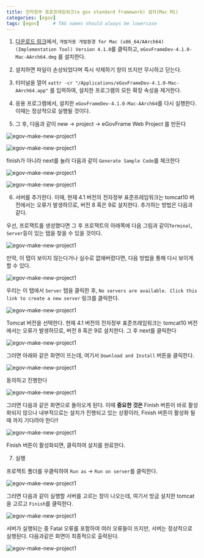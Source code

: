 ```yaml
---
title: 전자정부 표준프레임워크(e gov standard framework) 설치(Mac M1)
categories: [egov]
tags: [egov]     # TAG names should always be lowercase
---
```


1. [다운로드 링크](https://www.egovframe.go.kr/home/sub.do?menuNo=94)에서, `개발자용 개발환경 for Mac (x86_64/AArch64) (Implementation Tool) Version 4.1.0`를 클릭하고, `eGovFrameDev-4.1.0-Mac-AArch64.dmg` 를 설치한다.

2. 설치하면 파일이 손상되었다며 즉시 삭제하기 창이 뜨지만 무시하고 닫는다.

3. 터미널을 열어 `xattr -cr "/Applications/eGovFrameDev-4.1.0-Mac-AArch64.app"` 를 입력하여, 설치한 프로그램의 모든 확장 속성을 제거한다.

4. 응용 프로그램에서, 설치한 `eGovFrameDev-4.1.0-Mac-AArch64`를 다시 실행한다. 이때는 정상적으로 실행될 것이다.

5. 그 후, 다음과 같이 new -> project -> eGovFrame Web Project 를 만든다

![egov-make-new-project1](https://hyunwoo1123.github.io/assets/img/egov/egov-make-new-project1.png)

![egov-make-new-project1](https://hyunwoo1123.github.io/assets/img/egov/egov-make-new-project2.png)

finish가 아니라 next를 눌러 다음과 같이 `Generate Sample Code`를 체크한다

![egov-make-new-project1](https://hyunwoo1123.github.io/assets/img/egov/egov-make-new-project2-1.png)

![egov-make-new-project1](https://hyunwoo1123.github.io/assets/img/egov/egov-make-new-project2-2.png)


6. 서버를 추가한다. 이때, 현재 4.1 버전의 전자정부 표준프레임워크는 tomcat10 버전에서는 오류가 발생하므로, 버전 8 혹은 9로 설치한다. 추가하는 방법은 다음과 같다.

우선, 프로잭트를 생성했다면 그 후 프로잭트의 아래쪽에 다음 그림과 같이`Terminal`, `Server`등이 있는 탭을 찾을 수 있을 것이다.

![egov-make-new-project1](https://hyunwoo1123.github.io/assets/img/egov/egov-make-new-project3-0.png)

만약, 이 탭이 보이지 않는다거나 실수로 없애버렸다면, 다음 방법을 통해 다시 보이게 할 수 있다.

![egov-make-new-project1](https://hyunwoo1123.github.io/assets/img/egov/egov-make-new-project3-01.png)

우리는 이 탭에서 `Server` 탭을 클릭한 후, `No servers are available. Click this link to create a new server` 링크를 클릭한다.

![egov-make-new-project1](https://hyunwoo1123.github.io/assets/img/egov/egov-make-new-project3.png)

Tomcat 버전을 선택한다. 현재 4.1 버전의 전자정부 표준프레임워크는 tomcat10 버전에서는 오류가 발생하므로, 버전 8 혹은 9로 설치한다. 그 후 next를 클릭한다

![egov-make-new-project1](https://hyunwoo1123.github.io/assets/img/egov/egov-make-new-project4.png)

그러면 아래와 같은 화면이 뜨는데, 여기서 `Download and Install` 버튼을 클릭한다.

![egov-make-new-project1](https://hyunwoo1123.github.io/assets/img/egov/egov-make-new-project4-1.png)

동의하고 진행한다

![egov-make-new-project1](https://hyunwoo1123.github.io/assets/img/egov/egov-make-new-project4-2.png)

그러면 다음과 같은 화면으로 돌아오게 된다. 이때 **중요한 것은** Finish 버튼이 바로 활성화되지 않으나 내부적으로는 설치가 진행되고 있는 상황이라, Finish 버튼이 활성화 될 때 까지 기다려야 한다!!

![egov-make-new-project1](https://hyunwoo1123.github.io/assets/img/egov/egov-make-new-project4-3.png)

Finish 버튼이 활성화되면, 클릭하여 설치를 완료한다.


7. 실행

프로젝트 폴더를 우클릭하여 `Run as` -> `Run on server`를 클릭한다.

![egov-make-new-project1](https://hyunwoo1123.github.io/assets/img/egov/egov-make-new-project5.png)

그러면 다음과 같이 실행할 서버를 고르는 창이 나오는데, 여기서 방금 설치한 tomcat을 고르고 `Finish`를 클릭한다.

![egov-make-new-project1](https://hyunwoo1123.github.io/assets/img/egov/egov-make-new-project6.png)

서버가 실행되는 중 Fatal 오류를 포함하여 여러 오류들이 뜨지만, 서버는 정상적으로 실행된다. 다음과같은 화면이 최종적으로 출력된다.

![egov-make-new-project1](https://hyunwoo1123.github.io/assets/img/egov/egov-make-new-project7.png)


